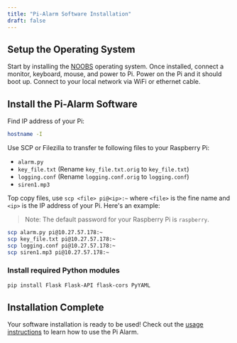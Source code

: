 ```yaml
---
title: "Pi-Alarm Software Installation"
draft: false
---
```


## Setup the Operating System

Start by installing the [NOOBS](https://www.raspberrypi.org/help/noobs-setup/2) operating system. Once installed, connect a monitor, keyboard, mouse, and power to Pi. Power on the Pi and it should boot up. Connect to your local network via WiFi or ethernet cable.

## Install the Pi-Alarm Software

Find IP address of your Pi:

```bash
hostname -I
```

Use SCP or Filezilla to transfer te following files to your Raspberry Pi:

* `alarm.py`
* `key_file.txt` (Rename `key_file.txt.orig` to `key_file.txt`)
* `logging.conf` (Rename `logging.conf.orig` to `logging.conf`)
* `siren1.mp3`

Top copy files, use `scp <file> pi@<ip>:~` where `<file>` is the fine name and `<ip>` is the IP address of your Pi. Here's an example:

> Note: The default password for your Raspberry Pi is `raspberry`.

```bash
scp alarm.py pi@10.27.57.178:~
scp key_file.txt pi@10.27.57.178:~
scp logging.conf pi@10.27.57.178:~
scp siren1.mp3 pi@10.27.57.178:~
```

### Install required Python modules

```bash
pip install Flask Flask-API flask-cors PyYAML
```

## Installation Complete

Your software installation is ready to be used! Check out the [usage instructions](usage-instructions.md) to learn how to use the Pi Alarm.